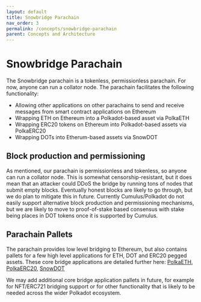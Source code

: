 ```yaml
---
layout: default
title: Snowbridge Parachain
nav_order: 3
permalink: /concepts/snowbridge-parachain
parent: Concepts and Architecture
---
```

# Snowbridge Parachain
The Snowbridge parachain is a tokenless, permissionless parachain. For now, anyone can run a collator node. The parachain facilitates the following functionality:
 - Allowing other applications on other parachains to send and receive messages from smart contract applications on Ethereum
 - Wrapping ETH on Ethereum into a Polkadot-based asset via PolkaETH
 - Wrapping ERC20 tokens on Ethereum into Polkadot-based assets via PolkaERC20
 - Wrapping DOTs into Etherum-based assets via SnowDOT

## Block production and permissioning
As mentioned, our parachain is permissionless and tokenless, so anyone can run a collator node. This is somewhat censorship-resistant, but it does mean that an attacker could DDoS the bridge by running tons of nodes that submit empty blocks. Eventually honest blocks are likely to go through, but we do plan to mitigate this in future. Currently Cumulus/Polkadot do not easily support alternative block production and permissioning mechanisms, but we are likely to move to proof-of-stake based consensus with stake being places in DOT tokens once it is supported by Cumulus.

## Parachain Pallets
The parachain provides low level bridging to Ethereum, but also contains pallets for a few high level applications for ETH, DOT and ERC20 pegged assets. These core bridge applications are detailed further here: [PolkaETH](../core-bridge-applications/polkaeth), [PolkaERC20](../core-bridge-applications/polkaerc20), [SnowDOT](../core-bridge-applications/snowdot)

We may add additional core bridge application pallets in future, for example for NFT/ERC721 bridging support or for other functionality that is likely to be needed across the wider Polkadot ecosystem.